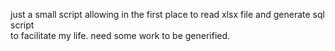 just a small script allowing in the first place to read xlsx file and generate sql script \
to facilitate my life. need some work to be generified.